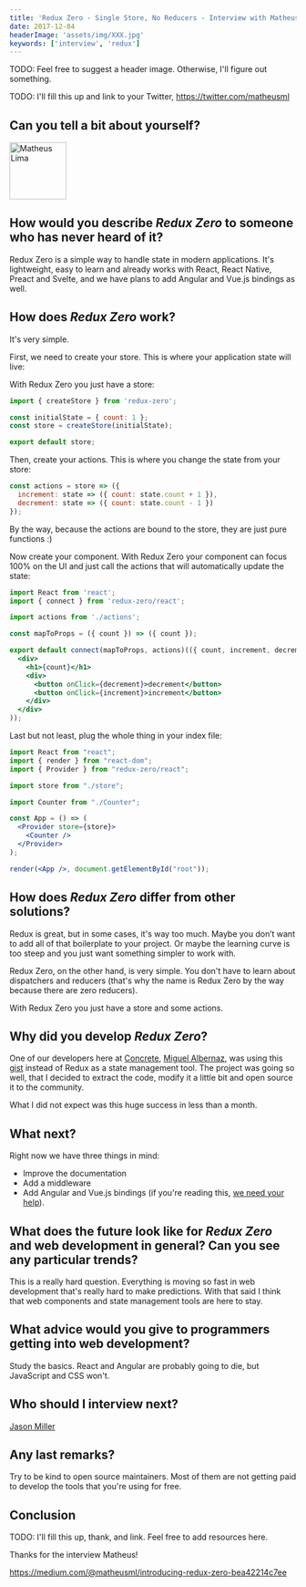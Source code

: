 ```yaml
---
title: 'Redux Zero - Single Store, No Reducers - Interview with Matheus Lima'
date: 2017-12-04
headerImage: 'assets/img/XXX.jpg'
keywords: ['interview', 'redux']
---
```


TODO: Feel free to suggest a header image. Otherwise, I'll figure out something.

TODO: I'll fill this up and link to your Twitter, https://twitter.com/matheusml

## Can you tell a bit about yourself?

<p>
  <span class="author">
    <img src="https://avatars1.githubusercontent.com/u/444202?s=200&v=4" alt="Matheus Lima" class="author" width="100" height="100" />
  </span>
</p>

## How would you describe _Redux Zero_ to someone who has never heard of it?

Redux Zero is a simple way to handle state in modern applications. It's lightweight, easy to learn and already works with React, React Native, Preact and Svelte, and we have plans to add Angular and Vue.js bindings as well.

## How does *Redux Zero* work?

It's very simple.

First, we need to create your store. This is where your application state will live:

With Redux Zero you just have a store:

```javascript
import { createStore } from 'redux-zero';

const initialState = { count: 1 };
const store = createStore(initialState);

export default store;
```

Then, create your actions. This is where you change the state from your store:

```javascript
const actions = store => ({
  increment: state => ({ count: state.count + 1 }),
  decrement: state => ({ count: state.count - 1 })
});
```

By the way, because the actions are bound to the store, they are just pure functions :)

Now create your component. With Redux Zero your component can focus 100% on the UI and just call the actions that will automatically update the state:

```jsx
import React from 'react';
import { connect } from 'redux-zero/react';

import actions from './actions';

const mapToProps = ({ count }) => ({ count });

export default connect(mapToProps, actions)(({ count, increment, decrement }) => (
  <div>
    <h1>{count}</h1>
    <div>
      <button onClick={decrement}>decrement</button>
      <button onClick={increment}>increment</button>
    </div>
  </div>
));
```

Last but not least, plug the whole thing in your index file:

```jsx
import React from "react";
import { render } from "react-dom";
import { Provider } from "redux-zero/react";

import store from "./store";

import Counter from "./Counter";

const App = () => (
  <Provider store={store}>
    <Counter />
  </Provider>
);

render(<App />, document.getElementById("root"));
```

## How does *Redux Zero* differ from other solutions?

Redux is great, but in some cases, it's way too much. Maybe you don’t want to add all of that boilerplate to your project. Or maybe the learning curve is too steep and you just want something simpler to work with.

Redux Zero, on the other hand, is very simple. You don't have to learn about dispatchers and reducers (that's why the name is Redux Zero by the way because there are zero reducers).

With Redux Zero you just have a store and some actions.

## Why did you develop *Redux Zero*?

One of our developers here at [Concrete](https://concrete.com.br/), [Miguel Albernaz](https://twitter.com/miguel_albernaz), was using this [gist](https://gist.github.com/developit/55c48d294abab13a146eac236bae3219) instead of Redux as a state management tool. The project was going so well, that I decided to extract the code, modify it a little bit and open source it to the community.

What I did not expect was this huge success in less than a month.

## What next?

Right now we have three things in mind:
- Improve the documentation
- Add a middleware
- Add Angular and Vue.js bindings (if you're reading this, [we need your help](https://github.com/concretesolutions/redux-zero/issues)).

## What does the future look like for *Redux Zero* and web development in general? Can you see any particular trends?

This is a really hard question. Everything is moving so fast in web development that's really hard to make predictions. With that said I think that web components and state management tools are here to stay.

## What advice would you give to programmers getting into web development?

Study the basics. React and Angular are probably going to die, but JavaScript and CSS won't.

## Who should I interview next?

[Jason Miller](https://twitter.com/_developit)

## Any last remarks?

Try to be kind to open source maintainers. Most of them are not getting paid to develop the tools that you're using for free.

## Conclusion

TODO: I'll fill this up, thank, and link. Feel free to add resources here.

Thanks for the interview Matheus!

https://medium.com/@matheusml/introducing-redux-zero-bea42214c7ee
